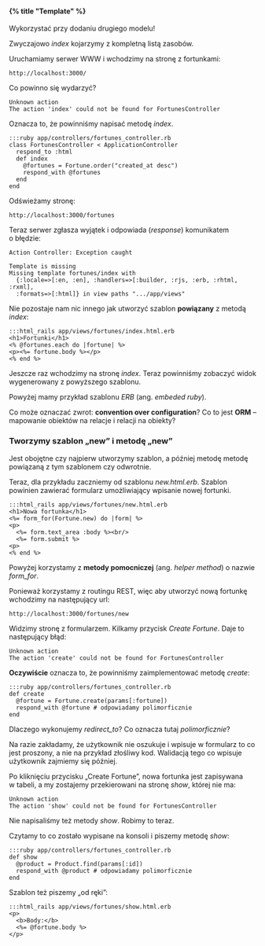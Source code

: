 #### {% title "Template" %}


Wykorzystać przy dodaniu drugiego modelu!

Zwyczajowo *index* kojarzymy z kompletną listą zasobów.

Uruchamiamy serwer WWW i wchodzimy na stronę z fortunkami:

    http://localhost:3000/

Co powinno się wydarzyć?

    Unknown action
    The action 'index' could not be found for FortunesController

Oznacza to, że powinniśmy napisać metodę *index*.

    :::ruby app/controllers/fortunes_controller.rb
    class FortunesController < ApplicationController
      respond_to :html
      def index
        @fortunes = Fortune.order("created_at desc")
        respond_with @fortunes
      end
    end

Odświeżamy stronę:

    http://localhost:3000/fortunes

Teraz serwer zgłasza wyjątek i odpowiada (*response*) komunikatem
o błędzie:

    Action Controller: Exception caught

    Template is missing
    Missing template fortunes/index with
      {:locale=>[:en, :en], :handlers=>[:builder, :rjs, :erb, :rhtml, :rxml],
      :formats=>[:html]} in view paths ".../app/views"

Nie pozostaje nam nic innego jak utworzyć szablon **powiązany**
z metodą *index*:

    :::html_rails app/views/fortunes/index.html.erb
    <h1>Fortunki</h1>
    <% @fortunes.each do |fortune| %>
    <p><%= fortune.body %></p>
    <% end %>

Jeszcze raz wchodzimy na stronę *index*. Teraz powinniśmy zobaczyć
widok wygenerowany z powyższego szablonu.

Powyżej mamy przykład szablonu *ERB* (ang. *embeded ruby*).

Co może oznaczać zwrot: **convention over configuration**?
Co to jest **ORM** – mapowanie obiektów na relacje
i relacji na obiekty?


### Tworzymy szablon „new” i metodę „new”

Jest obojętne czy najpierw utworzymy szablon, a później
metodę metodę powiązaną z tym szablonem czy odwrotnie.

Teraz, dla przykładu zaczniemy od szablonu *new.html.erb*.
Szablon powinien zawierać formularz umożliwiający
wpisanie nowej fortunki.

    :::html_rails app/views/fortunes/new.html.erb
    <h1>Nowa fortunka</h1>
    <%= form_for(Fortune.new) do |form| %>
    <p>
      <%= form.text_area :body %><br/>
      <%= form.submit %>
    <p>
    <% end %>

Powyżej korzystamy z **metody pomocniczej** (ang. *helper method*)
o nazwie *form_for*.

Ponieważ korzystamy z routingu REST, więc aby utworzyć
nową fortunkę wchodzimy na następujący url:

    http://localhost:3000/fortunes/new

Widzimy stronę z formularzem. Kilkamy przycisk *Create Fortune*.
Daje to następujący błąd:

    Unknown action
    The action 'create' could not be found for FortunesController

**Oczywiście** oznacza to, że powinniśmy zaimplementować metodę
*create*:

    :::ruby app/controllers/fortunes_controller.rb
    def create
      @fortune = Fortune.create(params[:fortune])
      respond_with @fortune # odpowiadamy polimorficznie
    end

Dlaczego wykonujemy *redirect_to*? Co oznacza tutaj *polimorficznie*?

Na razie zakładamy, że użytkownik nie oszukuje i wpisuje w formularz
to co jest proszony, a nie na przykład złośliwy kod.
Walidacją tego co wpisuje użytkownik zajmiemy się później.

Po kliknięciu przycisku „Create Fortune”, nowa fortunka
jest zapisywana w tabeli, a my zostajemy przekierowani na stronę
*show*, której nie ma:

    Unknown action
    The action 'show' could not be found for FortunesController

Nie napisaliśmy też metody *show*. Robimy to teraz.

Czytamy to co zostało wypisane na konsoli i piszemy metodę *show*:

    :::ruby app/controllers/fortunes_controller.rb
    def show
      @product = Product.find(params[:id])
      respond_with @product # odpowiadamy polimorficznie
    end

Szablon też piszemy „od ręki”:

    :::html_rails app/views/fortunes/show.html.erb
    <p>
      <b>Body:</b>
      <%= @fortune.body %>
    </p>
